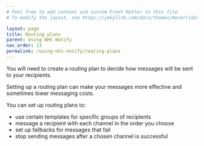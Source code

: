 ```yaml
---
# Feel free to add content and custom Front Matter to this file.
# To modify the layout, see https://jekyllrb.com/docs/themes/#overriding-theme-defaults

layout: page
title: Routing plans
parent: Using NHS Notify
nav_order: 13
permalink: /using-nhs-notify/routing-plans
---
```


You will need to create a routing plan to decide how messages will be sent to your recipients.

Setting up a routing plan can make your messages more effective and sometimes lower messaging costs.

You can set up routing plans to:

- use certain templates for specific groups of recipients
- message a recipient with each channel in the order you choose
- set up fallbacks for messages that fail
- stop sending messages after a chosen channel is successful

